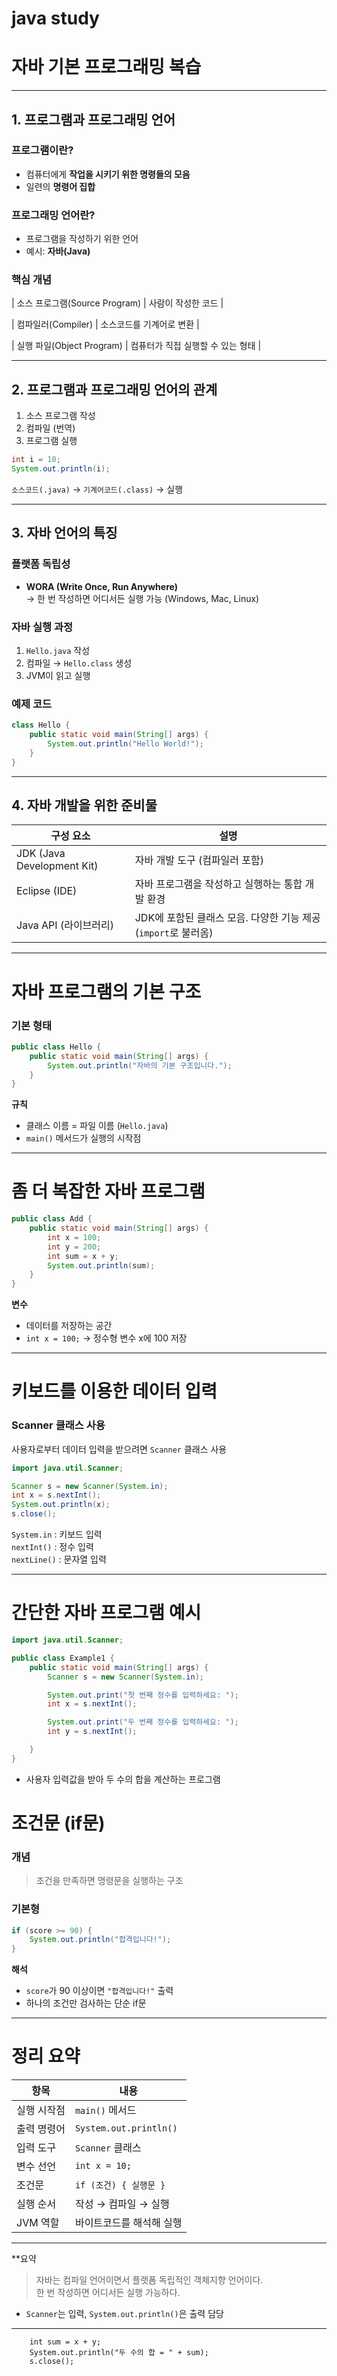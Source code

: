 # java study
#  자바 기본 프로그래밍 복습

---

##  1. 프로그램과 프로그래밍 언어

### 프로그램이란?
- 컴퓨터에게 **작업을 시키기 위한 명령들의 모음**
- 일련의 **명령어 집합**

### 프로그래밍 언어란?
- 프로그램을 작성하기 위한 언어  
- 예시: **자바(Java)**

### 핵심 개념
| 소스 프로그램(Source Program) | 사람이 작성한 코드 |

| 컴파일러(Compiler) | 소스코드를 기계어로 변환 |

| 실행 파일(Object Program) | 컴퓨터가 직접 실행할 수 있는 형태 |

---------------------------------------

##  2. 프로그램과 프로그래밍 언어의 관계

1. 소스 프로그램 작성
2. 컴파일 (번역)
3. 프로그램 실행

```java
int i = 10;
System.out.println(i);
```

 `소스코드(.java)` → `기계어코드(.class)` → 실행

---------------------------------------

##  3. 자바 언어의 특징

###  플랫폼 독립성
- **WORA (Write Once, Run Anywhere)**  
  → 한 번 작성하면 어디서든 실행 가능 (Windows, Mac, Linux)

###  자바 실행 과정
1. `Hello.java` 작성  
2. 컴파일 → `Hello.class` 생성  
3. JVM이 읽고 실행

###  예제 코드
```java
class Hello {
    public static void main(String[] args) {
        System.out.println("Hello World!");
    }
}
```

---

##  4. 자바 개발을 위한 준비물

| 구성 요소 | 설명 |
|------------|------|
| JDK (Java Development Kit) | 자바 개발 도구 (컴파일러 포함) |
| Eclipse (IDE) | 자바 프로그램을 작성하고 실행하는 통합 개발 환경 |
| Java API (라이브러리) | JDK에 포함된 클래스 모음. 다양한 기능 제공 (`import`로 불러옴) |

---

#  자바 프로그램의 기본 구조

###  기본 형태
```java
public class Hello {
    public static void main(String[] args) {
        System.out.println("자바의 기본 구조입니다.");
    }
}
```

 **규칙**
- 클래스 이름 = 파일 이름 (`Hello.java`)
- `main()` 메서드가 실행의 시작점

---

#  좀 더 복잡한 자바 프로그램
```java
public class Add {
    public static void main(String[] args) {
        int x = 100;
        int y = 200;
        int sum = x + y;
        System.out.println(sum);
    }
}
```

 **변수**  
- 데이터를 저장하는 공간  
- `int x = 100;` → 정수형 변수 x에 100 저장  

---

#  키보드를 이용한 데이터 입력

###  Scanner 클래스 사용
사용자로부터 데이터 입력을 받으려면 `Scanner` 클래스 사용

```java
import java.util.Scanner;

Scanner s = new Scanner(System.in);
int x = s.nextInt();
System.out.println(x);
s.close();
```

 `System.in` : 키보드 입력  
 `nextInt()` : 정수 입력  
 `nextLine()` : 문자열 입력  

---
#  간단한 자바 프로그램 예시

```java
import java.util.Scanner;

public class Example1 {
    public static void main(String[] args) {
        Scanner s = new Scanner(System.in);

        System.out.print("첫 번째 정수를 입력하세요: ");
        int x = s.nextInt();

        System.out.print("두 번째 정수를 입력하세요: ");
        int y = s.nextInt();

    }
}
```

- 사용자 입력값을 받아 두 수의 합을 계산하는 프로그램  

#  조건문 (if문)

###  개념
> 조건을 만족하면 명령문을 실행하는 구조

###  기본형
```java
if (score >= 90) {
    System.out.println("합격입니다!");
}
```

 **해석**  
- `score`가 90 이상이면 `"합격입니다!"` 출력  
- 하나의 조건만 검사하는 단순 if문

---

#  정리 요약

| 항목 | 내용 |
|------|------|
| 실행 시작점 | `main()` 메서드 |
| 출력 명령어 | `System.out.println()` |
| 입력 도구 | `Scanner` 클래스 |
| 변수 선언 | `int x = 10;` |
| 조건문 | `if (조건) { 실행문 }` |
| 실행 순서 | 작성 → 컴파일 → 실행 |
| JVM 역할 | 바이트코드를 해석해 실행 |

---

 **요약
> 자바는 컴파일 언어이면서 플랫폼 독립적인 객체지향 언어이다.  
> 한 번 작성하면 어디서든 실행 가능하다. 
- `Scanner`는 입력, `System.out.println()`은 출력 담당  

---
        int sum = x + y;
        System.out.println("두 수의 합 = " + sum);
        s.close();

